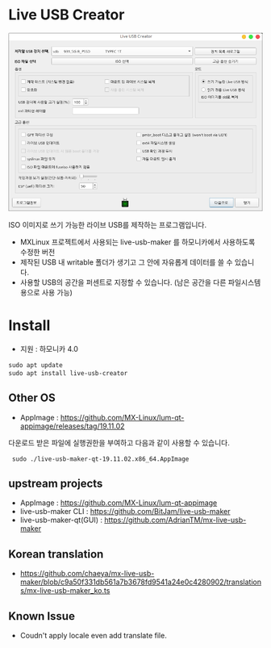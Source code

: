 # Live USB Creator

![live usb creator](./images/demo.png)

ISO 이미지로 쓰기 가능한 라이브 USB를 제작하는 프로그램입니다.

- MXLinux 프로젝트에서 사용되는 live-usb-maker 를 하모니카에서 사용하도록 수정한 버전
- 제작된 USB 내 writable 폴더가 생기고 그 안에 자유롭게 데이터를 쓸 수 있습니다.
- 사용할 USB의 공간을 퍼센트로 지정할 수 있습니다. (남은 공간을 다른 파일시스템 용으로 사용 가능)

# Install
 * 지원 : 하모니카 4.0

```
sudo apt update
sudo apt install live-usb-creator
```

## Other OS
 
 * AppImage : https://github.com/MX-Linux/lum-qt-appimage/releases/tag/19.11.02

다운로드 받은 파일에 실행권한을 부여하고 다음과 같이 사용할 수 있습니다.
```
 sudo ./live-usb-maker-qt-19.11.02.x86_64.AppImage
```

## upstream projects

 * AppImage : https://github.com/MX-Linux/lum-qt-appimage
 * live-usb-maker CLI : https://github.com/BitJam/live-usb-maker
 * live-usb-maker-qt(GUI) : https://github.com/AdrianTM/mx-live-usb-maker

## Korean translation
 * https://github.com/chaeya/mx-live-usb-maker/blob/c9a50f331db561a7b3678fd9541a24e0c4280902/translations/mx-live-usb-maker_ko.ts

## Known Issue
 - Coudn't apply locale even add translate file.